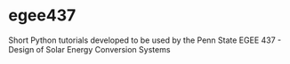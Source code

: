# egee437
Short Python tutorials developed to be used by the Penn State EGEE 437 - Design of Solar Energy Conversion Systems
